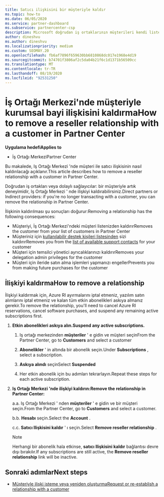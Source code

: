 ```yaml
---
title: Satıcı ilişkisini bir müşteriyle kaldır
ms.topic: how-to
ms.date: 06/05/2020
ms.service: partner-dashboard
ms.subservice: partnercenter-csp
description: Microsoft doğrudan iş ortaklarının müşterileri kendi listesinden nasıl kaldırabileceğini, yönetici ayrıcalıkları temsilcilerin nasıl kaldırılacağını ve bir müşterinin desteğini veya satın almayı durdurmasını öğrenin.
author: dineshvu
ms.author: dineshvu
ms.localizationpriority: medium
ms.custom: SEOMAY.20
ms.openlocfilehash: fb6af7896f659630bb6810868dc017e1968e4d19
ms.sourcegitcommit: b74701f3806af2c5da04b21f6c1d1371b56509cc
ms.translationtype: MT
ms.contentlocale: tr-TR
ms.lasthandoff: 08/19/2020
ms.locfileid: "92531250"
---
```

# <a name="how-to-remove-a-reseller-relationship-with-a-customer-in-partner-center"></a><span data-ttu-id="c122b-103">İş Ortağı Merkezi'nde müşteriyle kurumsal bayi ilişkisini kaldırma</span><span class="sxs-lookup"><span data-stu-id="c122b-103">How to remove a reseller relationship with a customer in Partner Center</span></span>

<span data-ttu-id="c122b-104">**Uygulama hedefi**</span><span class="sxs-lookup"><span data-stu-id="c122b-104">**Applies to**</span></span>

- <span data-ttu-id="c122b-105">İş Ortağı Merkezi</span><span class="sxs-lookup"><span data-stu-id="c122b-105">Partner Center</span></span>

<span data-ttu-id="c122b-106">Bu makalede, Iş Ortağı Merkezi 'nde müşteri ile satıcı ilişkisinin nasıl kaldırılacağı açıklanır.</span><span class="sxs-lookup"><span data-stu-id="c122b-106">This article describes how to remove a reseller relationship with a customer in Partner Center.</span></span>

<span data-ttu-id="c122b-107">Doğrudan iş ortakları veya dolaylı sağlayıcılar: bir müşteriyle artık deneyimidir, Iş Ortağı Merkezi ' nde ilişkiyi kaldırabilirsiniz.</span><span class="sxs-lookup"><span data-stu-id="c122b-107">Direct partners or Indirect providers: if you're no longer transacting with a customer, you can remove the relationship in Partner Center.</span></span>

<span data-ttu-id="c122b-108">İlişkinin kaldırılması şu sonuçları doğurur:</span><span class="sxs-lookup"><span data-stu-id="c122b-108">Removing a relationship has the following consequences:</span></span>

- <span data-ttu-id="c122b-109">Müşteriyi, İş Ortağı Merkezi'ndeki müşteri listenizden kaldırır</span><span class="sxs-lookup"><span data-stu-id="c122b-109">Removes the customer from your list of customers in Partner Center</span></span>
- <span data-ttu-id="c122b-110">Müşteriniz için [kullanılabilir destek kişileri listesinden](assign-support-contacts.md) sizi kaldırır</span><span class="sxs-lookup"><span data-stu-id="c122b-110">Removes you from the [list of available support contacts](assign-support-contacts.md) for your customer</span></span>
- <span data-ttu-id="c122b-111">Müşteri için temsilci yönetici ayrıcalıklarınızı kaldırır</span><span class="sxs-lookup"><span data-stu-id="c122b-111">Removes your delegation admin privileges for the customer</span></span>
- <span data-ttu-id="c122b-112">Müşteri için ileride satın alma işlemleri yapmanızı engeller</span><span class="sxs-lookup"><span data-stu-id="c122b-112">Prevents you from making future purchases for the customer</span></span>

## <a name="how-to-remove-a-relationship"></a><span data-ttu-id="c122b-113">İlişkiyi kaldırma</span><span class="sxs-lookup"><span data-stu-id="c122b-113">How to remove a relationship</span></span>

<span data-ttu-id="c122b-114">İlişkiyi kaldırmak için, Azure RI ayırmalarını iptal etmeniz, yazılım satın alımlarını iptal etmeniz ve kalan tüm etkin abonelikleri askıya almanız gerekir.</span><span class="sxs-lookup"><span data-stu-id="c122b-114">To remove the relationship, you'll need to cancel Azure RI reservations, cancel software purchases, and suspend any remaining active subscriptions first.</span></span>

1. <span data-ttu-id="c122b-115">**Etkin abonelikleri askıya alın.**</span><span class="sxs-lookup"><span data-stu-id="c122b-115">**Suspend any active subscriptions.**</span></span>

   1. <span data-ttu-id="c122b-116">Iş ortağı merkezinden **müşteriler** ' e gidin ve müşteri seçin</span><span class="sxs-lookup"><span data-stu-id="c122b-116">From the Partner Center, go to **Customers** and select a customer</span></span>

   2. <span data-ttu-id="c122b-117">**Abonelikler** ' in altında bir abonelik seçin.</span><span class="sxs-lookup"><span data-stu-id="c122b-117">Under **Subscriptions** , select a subscription.</span></span>

   3. <span data-ttu-id="c122b-118">**Askıya alındı** seçin</span><span class="sxs-lookup"><span data-stu-id="c122b-118">Select **Suspended**</span></span>

   4. <span data-ttu-id="c122b-119">Her etkin abonelik için bu adımları tekrarlayın.</span><span class="sxs-lookup"><span data-stu-id="c122b-119">Repeat these steps for each active subscription.</span></span>

2. <span data-ttu-id="c122b-120">**Iş Ortağı Merkezi 'nde ilişkiyi kaldırın:**</span><span class="sxs-lookup"><span data-stu-id="c122b-120">**Remove the relationship in Partner Center:**</span></span>

   <span data-ttu-id="c122b-121">a.</span><span class="sxs-lookup"><span data-stu-id="c122b-121">a.</span></span> <span data-ttu-id="c122b-122">Iş Ortağı Merkezi ' nden **müşteriler** ' e gidin ve bir müşteri seçin.</span><span class="sxs-lookup"><span data-stu-id="c122b-122">From the Partner Center, go to **Customers** and select a customer.</span></span>

   <span data-ttu-id="c122b-123">b.</span><span class="sxs-lookup"><span data-stu-id="c122b-123">b.</span></span> <span data-ttu-id="c122b-124">**Hesabı** seçin.</span><span class="sxs-lookup"><span data-stu-id="c122b-124">Select the **Account** .</span></span>

   <span data-ttu-id="c122b-125">c.</span><span class="sxs-lookup"><span data-stu-id="c122b-125">c.</span></span> <span data-ttu-id="c122b-126">**Satıcı Ilişkisini kaldır** ' ı seçin.</span><span class="sxs-lookup"><span data-stu-id="c122b-126">Select **Remove reseller relationship** .</span></span>

   > [!NOTE]
   > <span data-ttu-id="c122b-127">Herhangi bir abonelik hala etkinse, **satıcı Ilişkisini kaldır** bağlantısı devre dışı bırakılır.</span><span class="sxs-lookup"><span data-stu-id="c122b-127">If any subscriptions are still active, the **Remove reseller relationship** link will be inactive.</span></span>

## <a name="next-steps"></a><span data-ttu-id="c122b-128">Sonraki adımlar</span><span class="sxs-lookup"><span data-stu-id="c122b-128">Next steps</span></span>

- [<span data-ttu-id="c122b-129">Müşteriyle ilişki isteme veya yeniden oluşturma</span><span class="sxs-lookup"><span data-stu-id="c122b-129">Request or re-establish a relationship with a customer</span></span>](request-a-relationship-with-a-customer.md)
